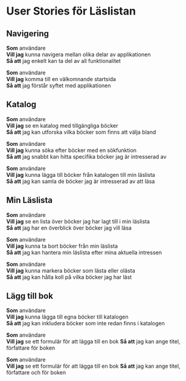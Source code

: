 # User Stories för Läslistan

## Navigering

**Som** användare  
**Vill jag** kunna navigera mellan olika delar av applikationen  
**Så att** jag enkelt kan ta del av all funktionalitet

**Som** användare  
**Vill jag** komma till en välkomnande startsida  
**Så att** jag förstår syftet med applikationen

## Katalog

**Som** användare  
**Vill jag** se en katalog med tillgängliga böcker  
**Så att** jag kan utforska vilka böcker som finns att välja bland

**Som** användare  
**Vill jag** kunna söka efter böcker med en sökfunktion  
**Så att** jag snabbt kan hitta specifika böcker jag är intresserad av

**Som** användare  
**Vill jag** kunna lägga till böcker från katalogen till min läslista  
**Så att** jag kan samla de böcker jag är intresserad av att läsa

## Min Läslista

**Som** användare  
**Vill jag** se en lista över böcker jag har lagt till i min läslista  
**Så att** jag har en överblick över böcker jag vill läsa

**Som** användare  
**Vill jag** kunna ta bort böcker från min läslista  
**Så att** jag kan hantera min läslista efter mina aktuella intressen

**Som** användare  
**Vill jag** kunna markera böcker som lästa eller olästa  
**Så att** jag kan hålla koll på vilka böcker jag har läst

## Lägg till bok

**Som** användare  
**Vill jag** kunna lägga till egna böcker till katalogen  
**Så att** jag kan inkludera böcker som inte redan finns i katalogen

**Som** användare  
**Vill jag** se ett formulär för att lägga till en bok
**Så att** jag kan ange titel, författare för boken

**Som** användare  
**Vill jag** se ett formulär för att lägga till en bok
**Så att** jag kan ange titel, författare och för boken
